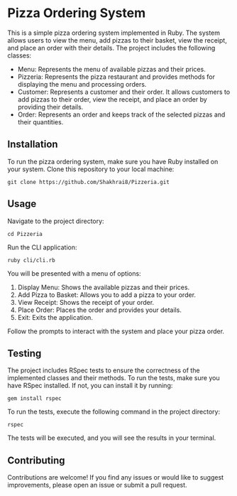 # Pizza Ordering System
This is a simple pizza ordering system implemented in Ruby. The system allows users to view the menu, add pizzas to their basket, view the receipt, and place an order with their details. The project includes the following classes:

  - Menu: Represents the menu of available pizzas and their prices.
  - Pizzeria: Represents the pizza restaurant and provides methods for displaying the menu and processing orders.
  - Customer: Represents a customer and their order. It allows customers to add pizzas to their order, view the receipt, and place an order by providing their details.
  - Order: Represents an order and keeps track of the selected pizzas and their quantities.

## Installation
To run the pizza ordering system, make sure you have Ruby installed on your system. Clone this repository to your local machine:

`git clone https://github.com/Shakhrai8/Pizzeria.git`

## Usage
Navigate to the project directory:

`cd Pizzeria`

Run the CLI application:

`ruby cli/cli.rb`

You will be presented with a menu of options:

  1. Display Menu: Shows the available pizzas and their prices.
  2. Add Pizza to Basket: Allows you to add a pizza to your order.
  3. View Receipt: Shows the receipt of your order.
  4. Place Order: Places the order and provides your details.
  5. Exit: Exits the application.

Follow the prompts to interact with the system and place your pizza order.

## Testing
The project includes RSpec tests to ensure the correctness of the implemented classes and their methods. 
To run the tests, make sure you have RSpec installed. 
If not, you can install it by running:

`gem install rspec`

To run the tests, execute the following command in the project directory:

`rspec`

The tests will be executed, and you will see the results in your terminal.

## Contributing
Contributions are welcome! If you find any issues or would like to suggest improvements, please open an issue or submit a pull request.
